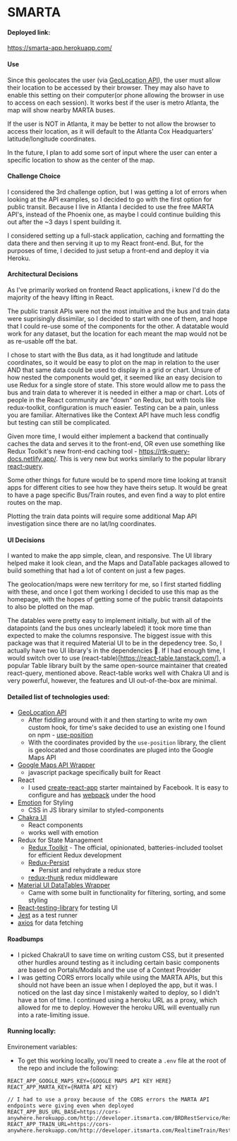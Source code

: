 # SMARTA
#### Deployed link:
https://smarta-app.herokuapp.com/

#### Use
Since this geolocates the user (via [GeoLocation API](https://developer.mozilla.org/en-US/docs/Web/API/Geolocation)), the user must allow their location to be accessed by their browser. They may also have to enable this setting on their computer(or phone allowing the browser in use to access on each session). It works best if the user is metro Atlanta, the map will show nearby MARTA buses.

If the user is NOT in Atlanta, it may be better to not allow the browser to access their location, as it will default to the Atlanta Cox Headquarters' latitude/longitude coordinates. 

In the future, I plan to add some sort of input where the user can enter a specific location to show as the center of the map. 


#### Challenge Choice
I considered the 3rd challenge option, but I was getting a lot of errors when looking at the API examples, so I decided to go with the first option for public transit. Because I live in Atlanta I decided to use the free MARTA API's, instead of the Phoenix one, as maybe I could continue building this out after the ~3 days I spent building it. 

I considered setting up a full-stack application, caching and formatting the data there and then serving it up to my React front-end. But, for the purposes of time, I decided to just setup a front-end and deploy it via Heroku. 


#### Architectural Decisions
As I've primarily worked on frontend React applications, i knew I'd do the majority of the heavy lifting in React. 

The public transit APIs were not the most intuitive and the bus and train data were suprisingly dissimilar, so I decided to start with one of them, and hope that I could re-use some of the components for the other. A datatable would work for any dataset, but the location for each meant the map would not be as re-usable off the bat.

I chose to start with the Bus data, as it had longtitude and latitude coordinates, so it would be easy to plot on the map in relation to the user AND that same data could be used to display in a grid or chart. Unsure of how nested the components would get, it seemed like an easy decision to use Redux for a single store of state. This store would allow me to pass the bus and train data to wherever it is needed in either a map or chart. Lots of people in the React community are "down" on Redux, but with tools like redux-toolkit, configuration is much easier. Testing can be a pain, unless you are familiar. Alternatives like the Context API have much less condfig but testing can still be complicated.

Given more time, I would either implement a backend that continually caches the data and serves it to the front-end, OR even use something like Redux Toolkit's new front-end caching tool - https://rtk-query-docs.netlify.app/. This is very new but works similarly to the popular library [react-query](https://react-query.tanstack.com/).

Some other things for future would be to spend more time looking at transit apps for different cities to see how they have theirs setup. It would be great to have a page specific Bus/Train routes, and even find a way to plot entire routes on the map. 

Plotting the train data points will require some additional Map API investigation since there are no lat/lng coordinates. 

#### UI Decisions
I wanted to make the app simple, clean, and responsive. The UI library helped make it look clean, and the Maps and DataTable packages allowed to build something that had a lot of content on just a few pages. 

The geolocation/maps were new territory for me, so I first started fiddling with these, and once I got them working I decided to use this map as the homepage, with the hopes of getting some of the public transit datapoints to also be plotted on the map. 

The datables were pretty easy to implement initially, but with all of the datapoints (and the bus ones unclearly labeled) it took more time than expected to make the columns responsive. The biggest issue with this package was that it required Material UI to be in the depedency tree. So, I actually have two UI library's in the dependencies 🤦. If I had enough time, I would switch over to use (react-table)[https://react-table.tanstack.com/], a popular Table library built by the same open-source maintainer that created react-query, mentioned above. React-table works well with Chakra UI and is very powerful, however, the features and UI out-of-the-box are minimal. 



#### Detailed list of technologies used:
- [GeoLocation API](https://developer.mozilla.org/en-US/docs/Web/API/Geolocation)
  - After fiddling around with it and then starting to write my own custom hook, for time's sake decided to use an existing one I found on npm - [use-position](https://www.npmjs.com/package/use-position)
  - With the coordinates provided by the `use-position` library, the client is geolocated and those coordinates are pluged into the Google Maps API
- [Google Maps API Wrapper](https://react-google-maps-api-docs.netlify.app/)
  - javascript package specifically built for React
- React
  - I used [create-react-app](https://github.com/facebook/create-react-app) starter maintained by Facebook. It is easy to configure and has [webpack](https://webpack.js.org/) under the hood
- [Emotion](https://emotion.sh/docs/@emotion/react) for Styling 
  - CSS in JS library similar to styled-components
- [Chakra UI](https://chakra-ui.com/) 
  - React components
  - works well with emotion
- Redux for State Management
  - [Redux Toolkit](https://redux-toolkit.js.org/) - The official, opinionated, batteries-included toolset for efficient Redux development
  - [Redux-Persist](https://github.com/rt2zz/redux-persist)
    - Persist and rehydrate a redux store
  - [redux-thunk](https://github.com/reduxjs/redux-thunk) redux middleware
- [Material UI DataTables Wrapper](https://github.com/gregnb/mui-datatables)
  - Came with some built in functionality for filtering, sorting, and some styling
- [React-testing-library](https://testing-library.com/docs/react-testing-library/intro/) for testing UI
- [Jest](https://jestjs.io/) as a test runner
- [axios](https://github.com/axios/axios) for data fetching

#### Roadbumps
- I picked ChakraUI to save time on writing custom CSS, but it presented other hurdles around testing as it including certain basic components are based on Portals/Modals and the use of a Context Provider
- I was getting CORS errors locally while using the MARTA APIs, but this should not have been an issue when I deployed the app, but it was. I noticed on the last day since I mistakenly waited to deploy, so I didn't have a ton of time. I continued using a heroku URL as a proxy, which allowed for me to deploy. However the heroku URL will eventually run into a rate-limiting issue.

#### Running locally: 
Environement variables:
- To get this working locally, you'll need to create a `.env` file at the root of the repo and include the following:
```
REACT_APP_GOOGLE_MAPS_KEY={GOOGLE MAPS API KEY HERE}
REACT_APP_MARTA_KEY={MARTA API KEY}

// I had to use a proxy because of the CORS errors the MARTA API endpoints were giving even when deployed
REACT_APP_BUS_URL_BASE=https://cors-anywhere.herokuapp.com/http://developer.itsmarta.com/BRDRestService/RestBusRealTimeService
REACT_APP_TRAIN_URL=https://cors-anywhere.herokuapp.com/http://developer.itsmarta.com/RealtimeTrain/RestServiceNextTrain
```